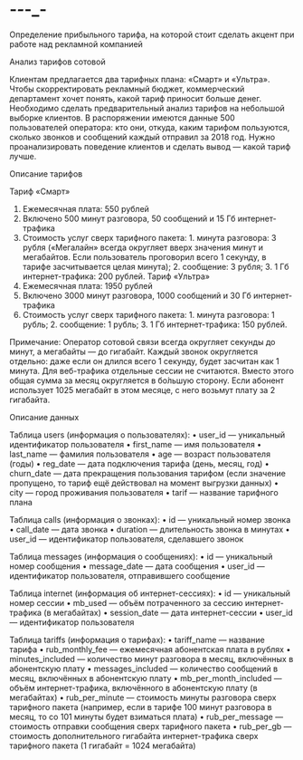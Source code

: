# -_-_-_-
Определение прибыльного тарифа, на которой стоит сделать акцент при работе над рекламной компанией

Анализ тарифов сотовой 

Клиентам предлагается два тарифных плана: «Смарт» и «Ультра». Чтобы скорректировать рекламный бюджет, коммерческий департамент хочет понять, какой тариф приносит больше денег.
Необходимо сделать предварительный анализ тарифов на небольшой выборке клиентов. В распоряжении имеются данные 500 пользователей оператора: кто они, откуда, каким тарифом пользуются, сколько звонков и сообщений каждый отправил за 2018 год. 
Нужно проанализировать поведение клиентов и сделать вывод — какой тариф лучше.

Описание тарифов

Тариф «Смарт»
1.	Ежемесячная плата: 550 рублей
2.	Включено 500 минут разговора, 50 сообщений и 15 Гб интернет-трафика
3.	Стоимость услуг сверх тарифного пакета: 1. минута разговора: 3 рубля («Мегалайн» всегда округляет вверх значения минут и мегабайтов. Если пользователь проговорил всего 1 секунду, в тарифе засчитывается целая минута); 2. сообщение: 3 рубля; 3. 1 Гб интернет-трафика: 200 рублей.
Тариф «Ультра»
1.	Ежемесячная плата: 1950 рублей
2.	Включено 3000 минут разговора, 1000 сообщений и 30 Гб интернет-трафика
3.	Стоимость услуг сверх тарифного пакета: 1. минута разговора: 1 рубль; 2. сообщение: 1 рубль; 3. 1 Гб интернет-трафика: 150 рублей.

Примечание:
Оператор сотовой связи всегда округляет секунды до минут, а мегабайты — до гигабайт. Каждый звонок округляется отдельно: даже если он длился всего 1 секунду, будет засчитан как 1 минута.
Для веб-трафика отдельные сессии не считаются. Вместо этого общая сумма за месяц округляется в бо́льшую сторону. Если абонент использует 1025 мегабайт в этом месяце, с него возьмут плату за 2 гигабайта.

Описание данных

Таблица users (информация о пользователях):
•	user_id — уникальный идентификатор пользователя
•	first_name — имя пользователя
•	last_name — фамилия пользователя
•	age — возраст пользователя (годы)
•	reg_date — дата подключения тарифа (день, месяц, год)
•	churn_date — дата прекращения пользования тарифом (если значение пропущено, то тариф ещё действовал на момент выгрузки данных)
•	city — город проживания пользователя
•	tarif — название тарифного плана

Таблица calls (информация о звонках):
•	id — уникальный номер звонка
•	call_date — дата звонка
•	duration — длительность звонка в минутах
•	user_id — идентификатор пользователя, сделавшего звонок

Таблица messages (информация о сообщениях):
•	id — уникальный номер сообщения
•	message_date — дата сообщения
•	user_id — идентификатор пользователя, отправившего сообщение

Таблица internet (информация об интернет-сессиях):
•	id — уникальный номер сессии
•	mb_used — объём потраченного за сессию интернет-трафика (в мегабайтах)
•	session_date — дата интернет-сессии
•	user_id — идентификатор пользователя

Таблица tariffs (информация о тарифах):
•	tariff_name — название тарифа
•	rub_monthly_fee — ежемесячная абонентская плата в рублях
•	minutes_included — количество минут разговора в месяц, включённых в абонентскую плату
•	messages_included — количество сообщений в месяц, включённых в абонентскую плату
•	mb_per_month_included — объём интернет-трафика, включённого в абонентскую плату (в мегабайтах)
•	rub_per_minute — стоимость минуты разговора сверх тарифного пакета (например, если в тарифе 100 минут разговора в месяц, то со 101 минуты будет взиматься плата)
•	rub_per_message — стоимость отправки сообщения сверх тарифного пакета
•	rub_per_gb — стоимость дополнительного гигабайта интернет-трафика сверх тарифного пакета (1 гигабайт = 1024 мегабайта)
